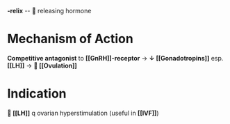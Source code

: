 **-relix** --  releasing hormone

# Mechanism of Action
**Competitive antagonist** to **[[GnRH]]-receptor** → **↓ [[Gonadotropins]]** esp. **[[LH]]** → ** [[Ovulation]]**

# Indication
** [[LH]]** q ovarian hyperstimulation (useful in **[[IVF]]**)